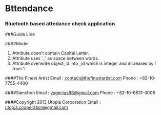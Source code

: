 Bttendance
=================
### Bluetooth based attedance check application

###Guide Line

####Model

1. Attribute doen't contain Capital Letter.
2. Attribute uses '_' as space between words.
3. Attribute overwrite object_id into _id which is integer and increases by 1 from 1.


####The Finest Artist
Email : contact@thefinestartist.com
Phone : +82-10-7755-4400

####Samchon
Email : ysgenius88@gmail.com
Phone : +82-10-8831-0006

####Copyright 2013 Utopia Corporation
Email : utopia.cooperation@gmail.com



